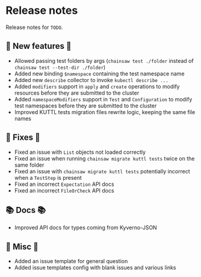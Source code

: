 # Release notes

Release notes for `TODO`.

<!--
## ‼️ Breaking changes ‼️

## ✨ UI changes ✨

## ⭐ Examples ⭐

## ⛵ Tutorials ⛵
-->

## 💫 New features 💫

- Allowed passing test folders by args (`chainsaw test ./folder` instead of `chainsaw test --test-dir ./folder`)
- Added new binding `$namespace` containing the test namespace name
- Added new `describe` collector to invoke `kubectl describe ...`
- Added `modifiers` support in `apply` and `create` operations to modify resources before they are submitted to the cluster
- Added `namespaceModifiers` support in `Test` and `Configuration` to modify test namespaces before they are submitted to the cluster
- Improved KUTTL tests migration files rewrite logic, keeping the same file names

## 🔧 Fixes 🔧

- Fixed an issue with `List` objects not loaded correctly
- Fixed an issue when running `chainsaw migrate kuttl tests` twice on the same folder
- Fixed an issue with `chainsaw migrate kuttl tests` potentially incorrect when a `TestStep` is present
- Fixed an incorrect `Expectation` API docs
- Fixed an incorrect `FileOrCheck` API docs

## 📚 Docs 📚

- Improved API docs for types coming from Kyverno-JSON

## 🎸 Misc 🎸

- Added an issue template for general question
- Added issue templates config with blank issues and various links
